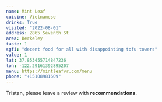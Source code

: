 ```yaml
---
name: Mint Leaf
cuisine: Vietnamese
drinks: True
visited: "2022-08-01"
address: 2865 Seventh St
area: Berkeley
taste: 1
sgfi: "decent food for all with disappointing tofu towers"
value: 1
lat: 37.853455714847236
lon: -122.29161392895207
menu: https://mintleafvr.com/menu
phone: "+15108981609"
---
```


Tristan, please leave a review with **recommendations**.
